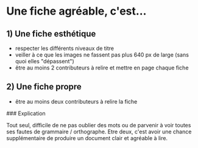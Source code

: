 # Une fiche agréable, c'est...

## 1) Une fiche esthétique

* respecter les différents niveaux de titre
* veiller à ce que les images ne fassent pas plus 640 px de large (sans quoi elles "dépassent")
* être au moins 2 contributeurs à relire et mettre en page chaque fiche

## 2) Une fiche propre 

* être au moins deux contributeurs à relire la fiche

### Explication

Tout seul, difficile de ne pas oublier des mots ou de parvenir à voir toutes ses fautes de grammaire / orthographe. Etre deux, c'est avoir une chance supplémentaire de produire un document clair et agréable à lire.
